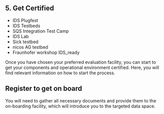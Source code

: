 ## 5. Get Certified

+ IDS Plugfest 
+ IDS Testbeds 
+ SQS Integration Test Camp
+ IDS Lab 
+ Sick testbed
+ nicos AG testbed 
+ Fraunhofer workshop IDS_ready

Once you have chosen your preferred evaluation facility, you can start to get your components and operational environment certified. Here, you will find relevant information on how to start the process. 

## Register to get on board
You will need to gather all necessary documents and provide them to the on-boarding facility, which will introduce you to the targeted data space. 
